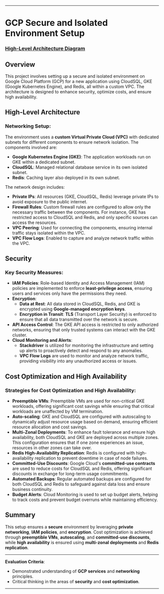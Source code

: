 
---

# GCP Secure and Isolated Environment Setup

### [High-Level Architecture Diagram](link_to_your_image)

## Overview

This project involves setting up a secure and isolated environment on Google Cloud Platform (GCP) for a new application using CloudSQL, GKE (Google Kubernetes Engine), and Redis, all within a custom VPC. The architecture is designed to enhance security, optimize costs, and ensure high availability.

## High-Level Architecture

### Networking Setup:
The environment uses a **custom Virtual Private Cloud (VPC)** with dedicated subnets for different components to ensure network isolation. The components involved are:

- **Google Kubernetes Engine (GKE)**: The application workloads run on GKE within a dedicated subnet.
- **CloudSQL**: Managed relational database service in its own isolated subnet.
- **Redis**: Caching layer also deployed in its own subnet.
  
The network design includes:

- **Private IPs**: All resources (GKE, CloudSQL, Redis) leverage private IPs to avoid exposure to the public internet.
- **Firewall Rules**: Custom firewall rules are configured to allow only the necessary traffic between the components. For instance, GKE has restricted access to CloudSQL and Redis, and only specific sources can access the resources.
- **VPC Peering**: Used for connecting the components, ensuring internal traffic stays isolated within the VPC.
- **VPC Flow Logs**: Enabled to capture and analyze network traffic within the VPC.

## Security

### Key Security Measures:
- **IAM Policies**: Role-based Identity and Access Management (IAM) policies are implemented to enforce **least-privilege access**, ensuring users and services only have the permissions they need.
- **Encryption**:
  - **Data at Rest**: All data stored in CloudSQL, Redis, and GKE is encrypted using **Google-managed encryption keys**.
  - **Encryption in Transit**: **TLS** (Transport Layer Security) is enforced to ensure that all data transmitted over the network is secure.
- **API Access Control**: The GKE API access is restricted to only authorized networks, ensuring that only trusted systems can interact with the GKE cluster.
- **Cloud Monitoring and Alerts**: 
  - **Stackdriver** is utilized for monitoring the infrastructure and setting up alerts to proactively detect and respond to any anomalies.
  - **VPC Flow Logs** are used to monitor and analyze network traffic, providing visibility into any unauthorized access or issues.

## Cost Optimization and High Availability

### Strategies for Cost Optimization and High Availability:
- **Preemptible VMs**: Preemptible VMs are used for non-critical GKE workloads, offering significant cost savings while ensuring that critical workloads are unaffected by VM termination.
- **Auto-scaling**: GKE and CloudSQL are configured with autoscaling to dynamically adjust resource usage based on demand, ensuring efficient resource allocation and cost savings.
- **Multi-Zonal Deployments**: To enhance fault tolerance and ensure high availability, both CloudSQL and GKE are deployed across multiple zones. This configuration ensures that if one zone experiences an issue, resources in other zones can take over.
- **Redis High-Availability Replication**: Redis is configured with high-availability replication to prevent downtime in case of node failures.
- **Committed-Use Discounts**: Google Cloud's **committed-use contracts** are used to reduce costs for CloudSQL and Redis, offering significant discounts in exchange for long-term usage commitments.
- **Automated Backups**: Regular automated backups are configured for both CloudSQL and Redis to safeguard against data loss and ensure business continuity.
- **Budget Alerts**: Cloud Monitoring is used to set up budget alerts, helping to track costs and prevent budget overruns while maintaining efficiency.

## Summary

This setup ensures a **secure** environment by leveraging **private networking**, **IAM policies**, and **encryption**. Cost optimization is achieved through **preemptible VMs**, **autoscaling**, and **committed-use discounts**, while **high availability** is ensured using **multi-zonal deployments** and **Redis replication**.

---

**Evaluation Criteria**:

- Demonstrated understanding of **GCP services** and **networking** principles.
- Critical thinking in the areas of **security** and **cost optimization**.

---

